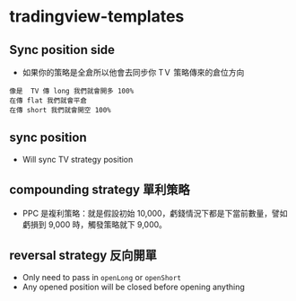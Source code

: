 # tradingview-templates

## Sync position side
- 如果你的策略是全倉所以他會去同步你 TＶ 策略傳來的倉位方向 
```
像是  TV 傳 long 我們就會開多 100% 
在傳 flat 我們就會平倉
在傳 short 我們就會開空 100%
```

## sync position
- Will sync TV strategy position

## compounding strategy 單利策略
- PPC 是複利策略：就是假設初始 10,000，虧錢情況下都是下當前數量，譬如虧損到 9,000 時，觸發策略就下 9,000。

## reversal strategy 反向開單

- Only need to pass in `openLong` or `openShort`
- Any opened position will be closed before opening anything
